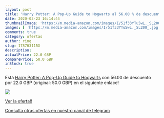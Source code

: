 ```yaml
---
layout: post
title: 'Harry Potter: A Pop-Up Guide to Hogwarts al 56.00 % de descuento'
date: 2020-03-23 16:14:44
thumbnailImage: 'https://m.media-amazon.com/images/I/51f33YTu5wL._SL200_.jpg'
images: [ 'https://m.media-amazon.com/images/I/51f33YTu5wL._SL200_.jpg' ]
comments: true
category: ofertas
author: ring
slug: 178763115X
description:
actualPrice: 22.0 GBP
comparePrice: 50.0 GBP
inStock: true
---
```


Está [Harry Potter: A Pop-Up Guide to Hogwarts](https://www.amazon.com/dp/178763115X/?tag=redken08-20) con 56.00 de descuento por 22.0 GBP (original: 50.0 GBP) en el siguiente enlace!

[![](https://m.media-amazon.com/images/I/51f33YTu5wL._SL200_.jpg)](https://www.amazon.com/dp/178763115X/?tag=redken08-20)

[Ver la oferta!!](https://www.amazon.com/dp/178763115X/?tag=redken08-20)

[Consulta otras ofertas en nuestro canal de telegram](https://t.me/s/ofertas25)

